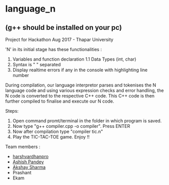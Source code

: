 # language_n
## (g++ should be installed on your pc)

Project for Hackathon Aug 2017 - Thapar University

'N' in its initial stage has these functionalities :

1. Variables and function declaration 
  1.1 Data Types (int, char)
2. Syntax is " " separated
3. Display realtime errors if any in the console with highlighting line number

During compilation, our language interpretor parses and tokenises the N language code and using various expression checks and error handling, the N code is converted to the respective C++ code. This C++ code is then further compiled to finalise and execute our N code.

Steps:
1. Open command promt/terminal in the folder in which program is saved.
2. Now type "g++ compiler.cpp -o compiler". Press ENTER
3. Now after compilation type "compiler tic.n"
4. Play the TIC-TAC-TOE game. Enjoy !!

Team members :
- [harshvardhanpro](https://github.com/harshvardhanpro)
- [Ashish Pandey](https://github.com/apandey13050907)
- [Akshay Sharma](https://github.com/achheSharma)
- Prashant
- Ekam
